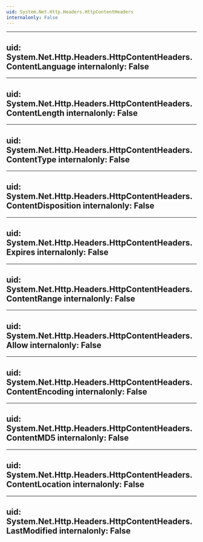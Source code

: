 ```yaml
---
uid: System.Net.Http.Headers.HttpContentHeaders
internalonly: False
---
```


---
uid: System.Net.Http.Headers.HttpContentHeaders.ContentLanguage
internalonly: False
---

---
uid: System.Net.Http.Headers.HttpContentHeaders.ContentLength
internalonly: False
---

---
uid: System.Net.Http.Headers.HttpContentHeaders.ContentType
internalonly: False
---

---
uid: System.Net.Http.Headers.HttpContentHeaders.ContentDisposition
internalonly: False
---

---
uid: System.Net.Http.Headers.HttpContentHeaders.Expires
internalonly: False
---

---
uid: System.Net.Http.Headers.HttpContentHeaders.ContentRange
internalonly: False
---

---
uid: System.Net.Http.Headers.HttpContentHeaders.Allow
internalonly: False
---

---
uid: System.Net.Http.Headers.HttpContentHeaders.ContentEncoding
internalonly: False
---

---
uid: System.Net.Http.Headers.HttpContentHeaders.ContentMD5
internalonly: False
---

---
uid: System.Net.Http.Headers.HttpContentHeaders.ContentLocation
internalonly: False
---

---
uid: System.Net.Http.Headers.HttpContentHeaders.LastModified
internalonly: False
---
